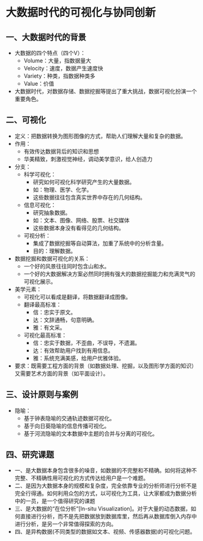 # 大数据时代的可视化与协同创新
## 一、大数据时代的背景
- 大数据的四个特点（四个V）：
	- Volume：大量，指数据量大
	- Velocity：速度，数据产生速度快
	- Variety：种类，指数据种类多
	- Value：价值
- 大数据时代，对数据存储、数据挖掘等提出了重大挑战，数据可视化扮演一个重要角色。

## 二、可视化
- 定义：把数据转换为图形图像的方式，帮助人们理解大量和复杂的数据。
- 作用：
	- 有效传达数据背后的知识和思想
	- 华美精致，刺激视觉神经，调动美学意识，给人创造力
- 分支：
	- 科学可视化：
		- 研究如何可视化科学研究产生的大量数据。
		- 如：物理、医学、化学。
		- 这些数据往往包含真实世界中存在的几何结构。
	- 信息可视化：
		- 研究抽象数据。
		- 如：文本、图像、网络、股票、社交媒体
		- 这些数据本身没有看得见的几何结构。
	- 可视分析：
		- 集成了数据挖掘等自动算法，加重了系统中的分析含量。
		- 目的：理解数据。
- 数据挖掘和数据可视化的关系：
	- 一个好的风景往往同时包含山和水。
	- 一个好的大数据解决方案必然同时拥有强大的数据挖掘能力和充满灵气的可视化展示。
- 美学元素：
	- 可视化可以看成是翻译，将数据翻译成图像。
	- 翻译最高标准：
		- 信：忠实于原文。
		- 达：文辞通畅，句意明确。
		- 雅：有文采。
	- 可视化最高标准：
		- 信：忠实于数据，不歪曲，不误导，不遗漏。
		- 达：有效帮助用户找到有用信息。
		- 雅：系统充满美感，给用户优雅体验。
- 要求：既需要工程方面的背景（如数据处理、挖掘，以及图形学方面的知识）又需要艺术方面的背景（如平面设计）。

## 三、设计原则与案例
- 隐喻：
	- 基于钟表隐喻的交通轨迹数据可视化。
	- 基于向日葵隐喻的信息传播可视化。
	- 基于河流隐喻的文本数据中主题的合并与分离的可视化。

## 四、研究课题
- 一、是大数据本身包含很多的噪音，如数据的不完整和不精确。如何将这种不完整、不精确性用可视化的方式传达给用户是一个难题。
- 二、是因为大数据本身的规模和复杂度，完全依靠专业的分析师进行分析不是完全行得通。如何利用众包的方式，以可视化为工具，让大家都成为数据分析中的一员，是一个值得研究的课题
- 三、是大数据的“在位分析”[In-situ Visualization]。对于大量的动态数据，如何直接进行分析，而不是先把数据放到数据库里，然后再从数据库倒入内存中进行分析，是另一个非常值得探索的方向。
- 四、是异构数据(不同类型的数据如文本、视频、传感器数据)的可视化问题。

